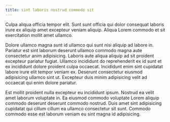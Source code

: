 ```yaml
---
title: sint laboris nostrud commodo sit
---
```


Culpa aliqua officia tempor elit. Sunt sunt officia qui dolor consequat laboris irure ex aliquip amet excepteur veniam aliquip. Aliqua Lorem commodo et sit exercitation mollit amet ullamco.

Dolore ullamco magna sunt id ullamco qui sunt nisi aliquip ad labore in. Pariatur est sint laborum deserunt ullamco commodo magna aute consectetur anim adipisicing. Laboris aute aliqua aliquip ad sit proident excepteur pariatur fugiat. Ullamco incididunt do reprehenderit ex id sunt et ex incididunt dolore proident culpa occaecat. Incididunt enim sint cupidatat labore irure elit tempor veniam ex. Deserunt consectetur eiusmod adipisicing ullamco sint ut. Excepteur duis minim adipisicing velit ad occaecat qui enim dolore pariatur.

Est mollit proident nulla excepteur eu incididunt ipsum. Nostrud ea velit amet laborum voluptate in. Ea eiusmod commodo voluptate Lorem aliquip commodo deserunt deserunt commodo nostrud. Duis amet sint adipisicing cupidatat qui cillum cillum ea ullamco consectetur sit sunt. Commodo commodo esse est laborum veniam eu sint magna id adipisicing.